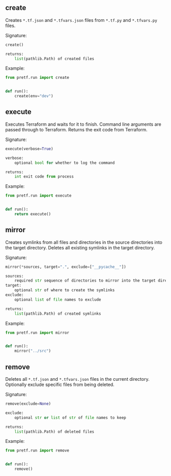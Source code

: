 ## create

Creates `*.tf.json` and `*.tfvars.json` files from `*.tf.py` and `*.tfvars.py` files.

Signature:

```python
create()

returns:
    list(pathlib.Path) of created files
```

Example:

```python
from pretf.run import create


def run():
    create(env="dev")
```

## execute

Executes Terraform and waits for it to finish. Command line arguments are passed through to Terraform. Returns the exit code from Terraform.

Signature:

```python
execute(verbose=True)

verbose:
    optional bool for whether to log the command

returns:
    int exit code from process
```

Example:

```python
from pretf.run import execute


def run():
    return execute()
```

## mirror

Creates symlinks from all files and directories in the source directories into the target directory. Deletes all existing symlinks in the target directory.

Signature:

```python
mirror(*sources, target=".", exclude=["__pycache__"])

sources:
    required str sequence of directories to mirror into the target directory
target:
    optional str of where to create the symlinks
exclude:
    optional list of file names to exclude

returns:
    list(pathlib.Path) of created symlinks
```

Example:

```python
from pretf.run import mirror


def run():
    mirror("../src")
```

## remove

Deletes all `*.tf.json` and `*.tfvars.json` files in the current directory. Optionally exclude specific files from being deleted.

Signature:

```python
remove(exclude=None)

exclude:
    optional str or list of str of file names to keep

returns:
    list(pathlib.Path) of deleted files
```

Example:

```python
from pretf.run import remove


def run():
    remove()
```

